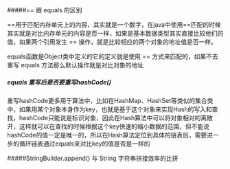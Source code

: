 #####== 跟 equals 的区别

==用于匹配内存单元上的内容，其实就是一个数字，在java中使用==匹配的时候其实就是对比内存单元的内容是否一样，如果是基本数据类型其实直接比较他们的值，如果两个引用发生 == 操作，就是比较相应的两个对象的地址值是否一样。



equals函数是Object类中定义的它的定义就是使用 == 方式来匹配的，如果不去重写 equals 方法那么默认操作就是对比对象的地址



##### equals 重写后是否要重写hashCode()

重写hashCode更多用于算法中，比如在HashMap、HashSet等类似的集合类中，如果用某个对象本身作为key，也就是基于这个对象来实现Hash的写入和查找，hashCode只能说是标识对象，因此在Hash算法中可以将对象相对的离散开，这样就可以在查找的时候根据这个key快速的缩小数据的范围，但不能说hashCode的值一定是唯一的，所以在Hash算法定位到具体的链表后，需要进一步的循环链表通过equals来对比key的值是否是一样的



#####StringBuilder.append() 与 String 字符串拼接效率的比拼

